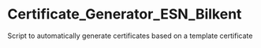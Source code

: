 # Certificate_Generator_ESN_Bilkent
Script to automatically generate certificates based on a template certificate
